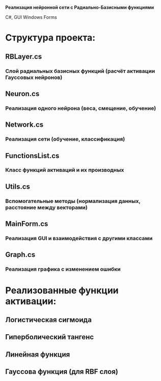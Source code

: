 **Реализация нейронной сети с Радиально-Базисными функциями**

C#, GUI Windows Forms

# Структура проекта:
## RBLayer.cs
### Слой радиальных базисных функций (расчёт активации Гауссовых нейронов)
## Neuron.cs
### Реализация одного нейрона (веса, смещение, обучение)
## Network.cs
### Реализация сети (обучение, классификация)
## FunctionsList.cs
### Класс функций активаций и их производных
## Utils.cs
### Вспомогательные методы (нормализация данных, расстояние между векторами)
## MainForm.cs
### Реализация GUI и взаимодействия с другими классами
## Graph.cs
### Реализация графика с изменением ошибки

# Реализованные функции активации:
## Логистическая сигмоида
## Гиперболический тангенс
## Линейная функция
## Гауссова функция (для RBF слоя)


